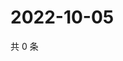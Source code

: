 # 2022-10-05

共 0 条

<!-- BEGIN WEIBO -->
<!-- 最后更新时间 Wed Oct 05 2022 20:39:45 GMT+0800 (China Standard Time) -->

<!-- END WEIBO -->
